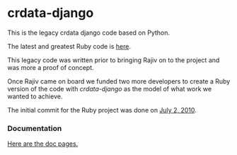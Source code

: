 # crdata-django

This is the legacy crdata django code based on Python.

The latest and greatest Ruby code is [here](https://github.com/stormasm/crdata).

This legacy code was written prior to bringing Rajiv on to the project and
was more a proof of concept.

Once Rajiv came on board we funded two more developers to create a Ruby
version of the code with *crdata-django* as the model of what work we
wanted to achieve.

The initial commit for the Ruby project was done on
[July 2, 2010](https://github.com/seerdata/crdata/commit/f506124d8d1d7c0b24db35cfc01235ebf3e3ad9f).

### Documentation

[Here are the doc pages.](./doc/Readme.md)
